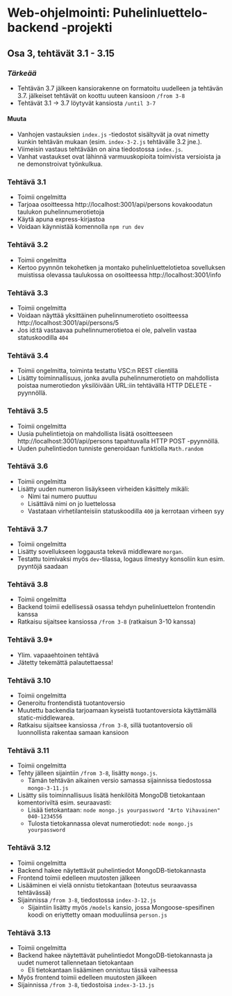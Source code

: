# Web-ohjelmointi: Puhelinluettelo-backend -projekti
## Osa 3, tehtävät 3.1 - 3.15

### *Tärkeää*
- Tehtävän 3.7 jälkeen kansiorakenne on formatoitu uudelleen ja tehtävän 3.7. jälkeiset tehtävät on koottu uuteen kansioon `/from 3-8`
- Tehtävät 3.1 -> 3.7 löytyvät kansiosta `/until 3-7`
#### Muuta
- Vanhojen vastauksien `index.js` -tiedostot sisältyvät ja ovat nimetty kunkin tehtävän mukaan (esim. `index-3-2.js` tehtävälle 3.2 jne.).
- Viimeisin vastaus tehtävään on aina tiedostossa `index.js`.
- Vanhat vastaukset ovat lähinnä varmuuskopioita toimivista versioista ja ne demonstroivat työnkulkua.

### Tehtävä 3.1
- Toimii ongelmitta
- Tarjoaa osoitteessa http://localhost:3001/api/persons kovakoodatun taulukon puhelinnumerotietoja
- Käytä apuna express-kirjastoa
- Voidaan käynnistää komennolla `npm run dev`

### Tehtävä 3.2
- Toimii ongelmitta
- Kertoo pyynnön tekohetken ja montako puhelinluettelotietoa sovelluksen muistissa olevassa taulukossa on osoitteessa http://localhost:3001/info

### Tehtävä 3.3
- Toimii ongelmitta
- Voidaan näyttää yksittäinen puhelinnumerotieto osoitteessa http://localhost:3001/api/persons/5
- Jos id:tä vastaavaa puhelinnumerotietoa ei ole, palvelin vastaa statuskoodilla `404`

### Tehtävä 3.4
- Toimii ongelmitta, toiminta testattu VSC:n REST clientillä
- Lisätty toiminnallisuus, jonka avulla puhelinnumerotieto on mahdollista poistaa numerotiedon yksilöivään URL:iin tehtävällä HTTP DELETE -pyynnöllä.

### Tehtävä 3.5
- Toimii ongelmitta
- Uusia puhelintietoja on mahdollista lisätä osoitteeseen http://localhost:3001/api/persons tapahtuvalla HTTP POST -pyynnöllä.
- Uuden puhelintiedon tunniste generoidaan funktiolla `Math.random`

### Tehtävä 3.6
- Toimii ongelmitta
- Lisätty uuden numeron lisäykseen virheiden käsittely mikäli:
    - Nimi tai numero puuttuu
    - Lisättävä nimi on jo luettelossa
    - Vastataan virhetilanteisiin statuskoodilla `400` ja kerrotaan virheen syy

### Tehtävä 3.7
- Toimii ongelmitta
- Lisätty sovellukseen loggausta tekevä middleware `morgan`.
- Testattu toimivaksi myös `dev`-tilassa, logaus ilmestyy konsoliin kun esim. pyyntöjä saadaan

### Tehtävä 3.8
- Toimii ongelmitta
- Backend toimii edellisessä osassa tehdyn puhelinluettelon frontendin kanssa
- Ratkaisu sijaitsee kansiossa `/from 3-8` (ratkaisun 3-10 kanssa)

### Tehtävä 3.9*
- Ylim. vapaaehtoinen tehtävä
- Jätetty tekemättä palautettaessa!

### Tehtävä 3.10
- Toimii ongelmitta
- Generoitu frontendistä tuotantoversio
- Muutettu backendia tarjoamaan kyseistä tuotantoversiota käyttämällä static-middlewarea.
- Ratkaisu sijaitsee kansiossa `/from 3-8`, sillä tuotantoversio oli luonnollista rakentaa samaan kansioon

### Tehtävä 3.11
- Toimii ongelmitta
- Tehty jälleen sijaintiin `/from 3-8`, lisätty `mongo.js`.
    - Tämän tehtävän aikainen versio samassa sijainnissa tiedostossa `mongo-3-11.js`
- Lisätty siis toiminnallisuus lisätä henkilöitä MongoDB tietokantaan komentoriviltä esim. seuraavasti:
    - Lisää tietokantaan: `node mongo.js yourpassword "Arto Vihavainen" 040-1234556`
    - Tulosta tietokannassa olevat numerotiedot: `node mongo.js yourpassword`

### Tehtävä 3.12
- Toimii ongelmitta
- Backend hakee näytettävät puhelintiedot MongoDB-tietokannasta
- Frontend toimii edelleen muutosten jälkeen
- Lisääminen ei vielä onnistu tietokantaan (toteutus seuraavassa tehtävässä)
- Sijainnissa `/from 3-8`, tiedostossa `index-3-12.js`
    - Sijaintiin lisätty myös `/models` kansio, jossa Mongoose-spesifinen koodi on eriyttetty omaan moduuliinsa `person.js`

### Tehtävä 3.13
- Toimii ongelmitta
- Backend hakee näytettävät puhelintiedot MongoDB-tietokannasta ja uudet numerot tallennetaan tietokantaan
    - Eli tietokantaan lisääminen onnistuu tässä vaiheessa
- Myös frontend toimii edelleen muutosten jälkeen
- Sijainnissa `/from 3-8`, tiedostoisa `index-3-13.js`